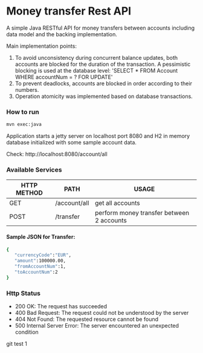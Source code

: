 # Money transfer Rest API

A simple Java RESTful API for money transfers between accounts including data model and the backing implementation.

Main implementation points:
1. To avoid unconsistency during concurrent balance updates, both accounts are blocked for the duration of the transaction.
   A pessimistic blocking is used at the database level: 'SELECT * FROM Account WHERE accountNum = ? FOR UPDATE'
2. To prevent deadlocks, accounts are blocked in order according to their numbers.
3. Operation atomicity was implemented based on database transactions.

### How to run
```sh
mvn exec:java
```
Application starts a jetty server on localhost port 8080 and H2 in memory database initialized with some sample account data.

Check: http://localhost:8080/account/all

### Available Services

| HTTP METHOD | PATH | USAGE |
| -----------| ------ | ------ |
| GET | /account/all | get all accounts | 
| POST | /transfer | perform money transfer between 2 accounts | 

#### Sample JSON for Transfer:
```sh
{  
   "currencyCode":"EUR",
   "amount":100000.00,
   "fromAccountNum":1,
   "toAccountNum":2
}
```

### Http Status
- 200 OK: The request has succeeded
- 400 Bad Request: The request could not be understood by the server 
- 404 Not Found: The requested resource cannot be found
- 500 Internal Server Error: The server encountered an unexpected condition
 
 git test 1